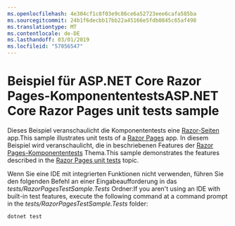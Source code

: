 ```yaml
---
ms.openlocfilehash: 4e304cf1c8f03e9c86ce6a52723eee6cafa585ba
ms.sourcegitcommit: 24b1f6decbb17bb22a45166e5fdb0845c65af498
ms.translationtype: MT
ms.contentlocale: de-DE
ms.lasthandoff: 03/01/2019
ms.locfileid: "57056547"
---
```

# <a name="aspnet-core-razor-pages-unit-tests-sample"></a><span data-ttu-id="b925f-101">Beispiel für ASP.NET Core Razor Pages-Komponententests</span><span class="sxs-lookup"><span data-stu-id="b925f-101">ASP.NET Core Razor Pages unit tests sample</span></span>

<span data-ttu-id="b925f-102">Dieses Beispiel veranschaulicht die Komponententests eine [Razor-Seiten](https://docs.microsoft.com/aspnet/core/mvc/razor-pages) app.</span><span class="sxs-lookup"><span data-stu-id="b925f-102">This sample illustrates unit tests of a [Razor Pages](https://docs.microsoft.com/aspnet/core/mvc/razor-pages) app.</span></span> <span data-ttu-id="b925f-103">In diesem Beispiel wird veranschaulicht, die in beschriebenen Features der [Razor Pages-Komponententests](https://docs.microsoft.com/aspnet/core/test/razor-pages-tests) Thema.</span><span class="sxs-lookup"><span data-stu-id="b925f-103">This sample demonstrates the features described in the [Razor Pages unit tests](https://docs.microsoft.com/aspnet/core/test/razor-pages-tests) topic.</span></span>

<span data-ttu-id="b925f-104">Wenn Sie eine IDE mit integrierten Funktionen nicht verwenden, führen Sie den folgenden Befehl an einer Eingabeaufforderung in das *tests/RazorPagesTestSample.Tests* Ordner:</span><span class="sxs-lookup"><span data-stu-id="b925f-104">If you aren't using an IDE with built-in test features, execute the following command at a command prompt in the *tests/RazorPagesTestSample.Tests* folder:</span></span>

```console
dotnet test
```
